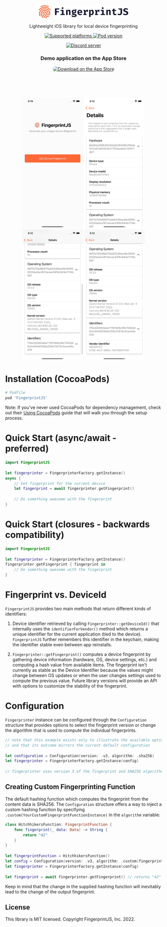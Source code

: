<p align="center">
  <a href="https://fingerprintjs.com">
    <img src="images/logo.svg" alt="FingerprintJS" width="300px" />
  </a>
</p>
<p align="center">Lightweight iOS library for local device fingerprinting</p>

<p align="center">
    <a href="https://cocoapods.org/pods/FingerprintJS">
        <img src="https://img.shields.io/cocoapods/p/ios" alt="Supported platforms">
    </a>
    <a href="https://cocoapods.org/pods/FingerprintJS">
        <img src="https://img.shields.io/cocoapods/v/FingerprintJS" alt="Pod version">
    </a>
</p>

<p align="center">
  <a href="https://discord.gg/39EpE2neBg">
    <img src="https://img.shields.io/discord/852099967190433792?style=for-the-badge&label=Discord&logo=Discord&logoColor=white" alt="Discord server">
  </a>
</p>
  
<h3 align="center">Demo application on the App Store</h3>
<p align="center">
  <a href="https://apps.apple.com/us/app/fingerprintjs-showcase/id1621330481?itsct=apps_box_badge&amp;itscg=30200" style="display: inline-block; overflow: hidden; border-radius: 13px; width: 250px; height: 83px;"><img src="https://tools.applemediaservices.com/api/badges/download-on-the-app-store/black/en-us?size=250x83&amp;releaseDate=1653436800&h=6f4dc95fe89ec63aa1fa67305e369224" alt="Download on the App Store" style="border-radius: 13px; width: 250px; height: 83px;"></a>
</p>

<p align="center">
  <img src="images/demoapp.gif" width="195">
  <img src="images/demoapp1.png" width="195">
  <img src="images/demoapp2.png" width="195">
  <img src="images/demoapp3.png" width="195">
</p>


# Installation (CocoaPods)

```ruby
# Podfile
pod 'FingerprintJS'
```

Note: If you've never used CocoaPods for dependency management, check out their [Using CocoaPods](https://guides.cocoapods.org/using/using-cocoapods.html) guide that will walk you through the setup process.

# Quick Start (async/await - preferred)

```swift
import FingerprintJS
 
let fingerprinter = FingerprinterFactory.getInstance()
async {
    // Get fingerprint for the current device
    let fingerprint = await fingerprinter.getFingerprint()
    
    // Do something awesome with the fingerprint
}
```

# Quick Start (closures - backwards compatibility)
```swift
import FingerprintJS 

let fingerprinter = FingerprinterFactory.getInstance()
fingerprinter.getFingerprint { fingerprint in
    // Do something awesome with the fingerprint
}
```

# Fingerprint vs. DeviceId

`FingerprintJS` provides two main methods that return different kinds of identifiers:

1. Device identifier retrieved by calling `Fingerprinter::getDeviceId()` that internally uses the `identifierForVendor()` method which returns a unique identifier for the current application (tied to the device). `FingerprintJS` further remembers this identifier in the keychain, making the identifier stable even between app reinstalls. 

2. `Fingerprinter::getFingerprint()` computes a device fingerprint by gathering device information (hardware, OS, device settings, etc.) and computing a  hash value from available items. The fingerprint isn't currently as stable as the Device Identifier because the values might change between OS updates or when the user changes settings used to compute the previous value. Future library versions will provide an API with options to customize the stability of the fingerprint.

# Configuration
`Fingerprinter` instance can be configured through the `Configuration` structure that provides options to select the fingerprint version or change the algorithm that is used to compute the individual fingerprints.

```swift
// note that this example exists only to illustrate the available options
// and that its outcome mirrors the current default configuration

let configuration = Configuration(version: .v3, algorithm: .sha256)
let fingerprinter = FingerprinterFactory.getInstance(config)

// fingerprinter uses version 3 of the fingerprint and SHA256 algorithm
```

## Creating Custom Fingerprinting Function
The default hashing function which computes the fingerprint from the content data is SHA256. The `Configuration` structure offers a way to inject a custom hashing function by specifying `.custom(YourCustomFingerprintFunctionInstance)` in the `algorithm` variable:

```swift
class HitchhikersFunction: FingerprintFunction {
    func fingerprint(_ data: Data) -> String {
        return "42"
    }
}

let fingerprintFunction = HitchhikersFunction()
let config = Configuration(version: .v3, algorithm: .custom(fingerprintFunction))
let fingerprinter = FingerprinterFactory.getInstance(config)

let fingerprint = await fingerprinter.getFingerprint() // returns "42"
```

Keep in mind that the change in the supplied hashing function will inevitably lead to the change of the output fingerprint.

## License
This library is MIT licensed. Copyright FingerprintJS, Inc. 2022.
